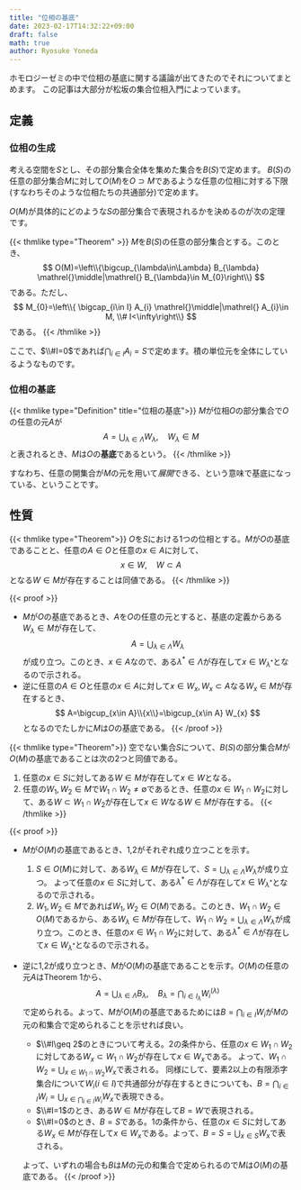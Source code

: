 ```yaml
---
title: "位相の基底"
date: 2023-02-17T14:32:22+09:00
draft: false
math: true
author: Ryosuke Yoneda
---
```


ホモロジーゼミの中で位相の基底に関する議論が出てきたのでそれについてまとめます。
この記事は大部分が松坂の集合位相入門によっています。

## 定義

### 位相の生成

考える空間を$S$とし、その部分集合全体を集めた集合を$B(S)$で定めます。
$B(S)$の任意の部分集合$M$に対して$O(M)$を$O\supset M$であるような任意の位相に対する下限(すなわちそのような位相たちの共通部分)で定めます。

$O(M)$が具体的にどのような$S$の部分集合で表現されるかを決めるのが次の定理です。

{{< thmlike type="Theorem" >}}
$M$を$B(S)$の任意の部分集合とする。このとき、
$$
O(M)=\left\\{\bigcup_{\lambda\in\Lambda} B_{\lambda} \mathrel{}\middle|\mathrel{}  B_{\lambda}\in M_{0}\right\\}
$$
である。ただし、
$$
M_{0}=\left\\{ \bigcap_{i\in I} A_{i} \mathrel{}\middle|\mathrel{}  A_{i}\in M, \\# I<\infty\right\\}
$$
である。
{{< /thmlike >}}

ここで、$\\#I=0$であれば$\bigcap_{i\in I}A_{i}=S$で定めます。積の単位元を全体にしているようなものです。

### 位相の基底

{{< thmlike type="Definition" title="位相の基底">}}
$M$が位相$O$の部分集合で$O$の任意の元$A$が
$$
A=\bigcup_{\lambda\in\Lambda} W_{\lambda},\quad W_{\lambda}\in M
$$
と表されるとき、$M$は$O$の**基底**であるという。
{{< /thmlike >}}

すなわち、任意の開集合が$M$の元を用いて*展開*できる、という意味で基底になっている、ということです。

## 性質

{{< thmlike type="Theorem">}}
$O$を$S$における1つの位相とする。$M$が$O$の基底であることと、任意の$A\in O$と任意の$x\in A$に対して、
$$
x\in W,\quad W\subset A
$$
となる$W\in M$が存在することは同値である。
{{< /thmlike >}}

{{< proof >}}
- $M$が$O$の基底であるとき、$A$を$O$の任意の元とすると、基底の定義からある$W_{\lambda}\in M$が存在して、
$$
A=\bigcup_{\lambda\in\Lambda} W_{\lambda}
$$
が成り立つ。このとき、$x\in A$なので、ある$\lambda^{\ast}\in \Lambda$が存在して$x\in W_{\lambda^{\ast}}$となるので示される。
- 逆に任意の$A\in O$と任意の$x\in A$に対して$x\in W_{x},W_{x}\subset A$なる$W_{x}\in M$が存在するとき、
$$
A=\bigcup_{x\in A}\\{x\\}=\bigcup_{x\in A} W_{x}
$$
となるのでたしかに$M$は$O$の基底である。
{{< /proof >}}

{{< thmlike type="Theorem">}}
空でない集合$S$について、$B(S)$の部分集合$M$が$O(M)$の基底であることは次の2つと同値である。
1. 任意の$x\in S$に対してある$W\in M$が存在して$x\in W$となる。
2. 任意の$W_{1},W_{2}\in M$で$W_{1}\cap W_{2}\ne \emptyset$であるとき、任意の$x\in W_{1}\cap W_{2}$に対して、ある$W\subset W_{1} \cap W_{2}$が存在して$x\in W$なる$W\in M$が存在する。
{{< /thmlike >}}

{{< proof >}}
- $M$が$O(M)$の基底であるとき、1,2がそれぞれ成り立つことを示す。
    1. $S\in O(M)$に対して、ある$W_{\lambda}\in M$が存在して、$S=\bigcup_{\lambda\in\Lambda}W_{\lambda}$が成り立つ。
    よって任意の$x\in S$に対して、ある$\lambda^{\ast}\in \Lambda$が存在して$x\in W_{\lambda^{\ast}}$となるので示される。
    2. $W_{1},W_{2}\in M$であれば$W_{1},W_{2}\in O(M)$である。このとき、$W_{1}\cap W_{2}\in O(M)$であるから、ある$W_{\lambda}\in M$が存在して、$W_{1}\cap W_{2}=\bigcup_{\lambda\in\Lambda}W_{\lambda}$が成り立つ。このとき、任意の$x\in W_{1}\cap W_{2}$に対して、ある$\lambda^{\ast}\in \Lambda$が存在して$x\in W_{\lambda^{\ast}}$となるので示される。
- 逆に1,2が成り立つとき、$M$が$O(M)$の基底であることを示す。$O(M)$の任意の元$A$はTheorem 1から、
$$
A=\bigcup_{\lambda\in\Lambda} B_{\lambda},\quad B_{\lambda}=\bigcap_{i\in I_{\lambda}}W_{i}^{(\lambda)}
$$
で定められる。よって、$M$が$O(M)$の基底であるためには$B=\bigcap_{i\in I}W_{i}$が$M$の元の和集合で定められることを示せれば良い。

    - $\\#I\geq 2$のときについて考える。2の条件から、任意の$x\in W_{1}\cap W_{2}$に対してある$W_{x}\subset W_{1}\cap W_{2}$が存在して$x\in W_{x}$である。
    よって、$W_{1}\cap W_{2}=\bigcup_{x\in W_{1}\cap W_{2}} W_{x}$で表される。
    同様にして、要素2以上の有限添字集合$I$について$W_{i}(i\in I)$で共通部分が存在するときについても、$B=\bigcap_{i\in I}W_{i}=\bigcup_{x\in\bigcap_{i\in I}W_{i}}W_{x}$で表現できる。
    - $\\#I=1$のとき、ある$W\in M$が存在して$B=W$で表現される。
    - $\\#I=0$のとき、$B=S$である。1の条件から、任意の$x\in S$に対してある$W_{x}\in M$が存在して$x\in W_{x}$である。よって、$B=S=\bigcup_{x\in S}W_{x}$で表される。

    よって、いずれの場合も$B$は$M$の元の和集合で定められるので$M$は$O(M)$の基底である。
{{< /proof >}}
